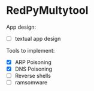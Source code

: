 # RedPyMultytool

App design: 
  * [ ] textual app design

Tools to implement:
  * [x] ARP Poisoning
  * [x] DNS Poisoning
  * [ ] Reverse shells
  * [ ] ramsomware
